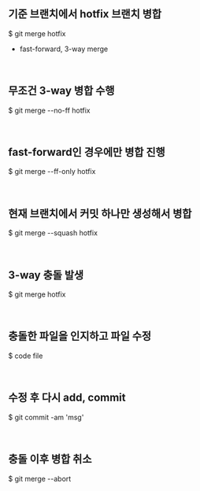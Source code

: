 ## 기준 브랜치에서 hotfix 브랜치 병합
$ git merge hotfix
- fast-forward, 3-way merge

<br>

## 무조건 3-way 병합 수행
$ git merge --no-ff hotfix

<br>

## fast-forward인 경우에만 병합 진행
$ git merge --ff-only hotfix

<br>

## 현재 브랜치에서 커밋 하나만 생성해서 병합
$ git merge --squash hotfix

<br>

## 3-way 충돌 발생
$ git merge hotfix

<br>

## 충돌한 파일을 인지하고 파일 수정
$ code file

<br>

## 수정 후 다시 add, commit
$ git commit -am 'msg'

<br>

## 충돌 이후 병합 취소
$ git merge --abort
